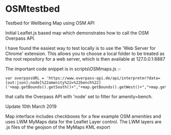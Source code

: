 # OSMtestbed
Testbed for Wellbeing Map using OSM API

Initial Leaflet.js based map which demonstrates how to call the OSM Overpass API.

I have found the easiest way to test locally is to use the 'Web Server for Chrome' extension. This allows you to choose a local folder to be treated as the root repository for a web server, which is then available at 127.0.0.1:8887

The important code snippet is in scripts\OSMmaps.js :-

	var overpassURL = 'https://www.overpass-api.de/api/interpreter?data=[out:json];node[%22amenity%22=%22bench%22]('+map.getBounds().getSouth()+","+map.getBounds().getWest()+","+map.getBounds().getNorth()+","+map.getBounds().getEast()+');out%20body;'

that calls the Overpass API with 'node' set to filter for amenity=bench.

Update 10th March 2019

Map interface includes checkboxes for a few example OSM amenities and uses LWM MyMaps data for the Leaflet Layer control. The LWM layers are .js files of the geojson of the MyMaps KML export

